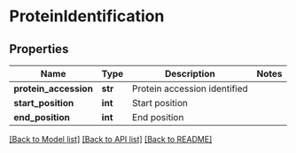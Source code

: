 # ProteinIdentification

## Properties
Name | Type | Description | Notes
------------ | ------------- | ------------- | -------------
**protein_accession** | **str** | Protein accession identified | 
**start_position** | **int** | Start position | 
**end_position** | **int** | End position | 

[[Back to Model list]](../README.md#documentation-for-models) [[Back to API list]](../README.md#documentation-for-api-endpoints) [[Back to README]](../README.md)


